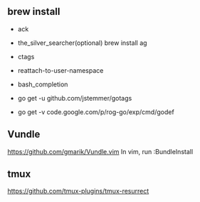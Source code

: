 brew install
------------
- ack

- the_silver_searcher(optional)
brew install ag

- ctags
- reattach-to-user-namespace
- bash_completion
- go get -u github.com/jstemmer/gotags
- go get -v code.google.com/p/rog-go/exp/cmd/godef

Vundle
------
https://github.com/gmarik/Vundle.vim
In vim, run :BundleInstall

tmux
----
https://github.com/tmux-plugins/tmux-resurrect
